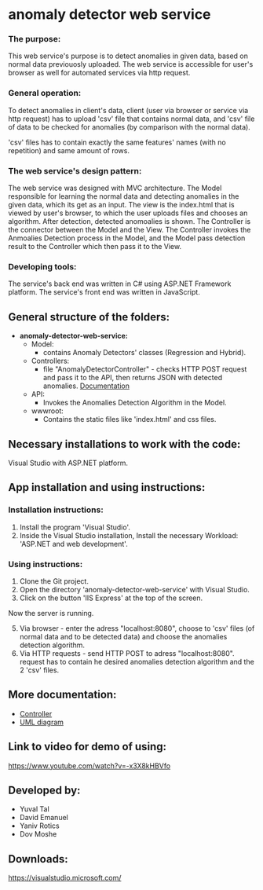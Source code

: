 # anomaly detector web service

### The purpose:
This web service's purpose is to detect anomalies in given data, based on normal data previouosly uploaded.
The web service is accessible for user's browser as well for automated services via http request.

### General operation:
To detect anomalies in client's data, client (user via browser or service via http request) has to upload 'csv' file that contains normal data, and 'csv' file of data to be checked for anomalies (by comparison with the normal data).

'csv' files has to contain exactly the same features' names (with no repetition) and same amount of rows.

### The web service's design pattern:
The web service was designed with MVC architecture.
The Model responsible for learning the normal data and detecting anomalies in the given data, which its get as an input.
The view is the index.html that is viewed by user's browser, to which the user uploads files and chooses an algorithm. After detection, detected anomoalies is shown.
The Controller is the connector between the Model and the View.
The Controller invokes the Anmoalies Detection process in the Model, and the Model pass detection result to the Controller which then pass it to the View.

### Developing tools:
The service's back end was written in C# using ASP.NET Framework platform.
The service's front end was written in JavaScript.

## General structure of the folders:
- **anomaly-detector-web-service:**
    - Model:
      - contains Anomaly Detectors' classes (Regression and Hybrid).
    - Controllers:
      - file "AnomalyDetectorController" - checks HTTP POST request and pass it to the API, then returns JSON with detected anomalies. [Documentation](documentation/comments_on_AnomalyDetectorController.md)
    - API:
      - Invokes the Anomalies Detection Algorithm in the Model.
    - wwwroot:
      - Contains the static files like 'index.html' and css files.


## Necessary installations to work with the code:
Visual Studio with ASP.NET platform.

## App installation and using instructions:

### Installation instructions:
1. Install the program 'Visual Studio'.
2. Inside the Visual Studio installation, Install the necessary Workload: 'ASP.NET and web development'.


### Using instructions:
1. Clone the Git project.
2. Open the directory 'anomaly-detector-web-service' with Visual Studio.
3. Click on the button 'IIS Express' at the top of the screen.

Now the server is running.

5. Via browser - enter the adress "localhost:8080", choose to 'csv' files (of normal data and to be detected data) and choose the anomalies detection algorithm.
6. Via HTTP requests - send HTTP POST to adress "localhost:8080". request has to contain he desired anomalies detection algorithm and the 2 'csv' files.

## More documentation:
- [Controller](documentation/comments_on_AnomalyDetectorController.md)
- [UML diagram](documentation/UML.png)


## Link to video for demo of using:
https://www.youtube.com/watch?v=-x3X8kHBVfo

## Developed by:
* Yuval Tal
* David Emanuel
* Yaniv Rotics
* Dov Moshe

## Downloads:
https://visualstudio.microsoft.com/
